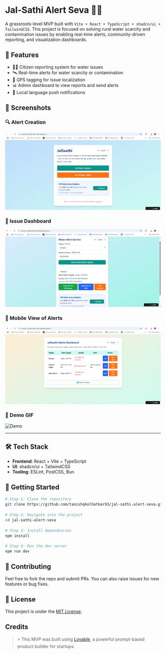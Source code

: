 
# Jal-Sathi Alert Seva 🚰📱

A grassroots-level MVP built with `Vite + React + TypeScript + shadcn/ui + TailwindCSS`. This project is focused on solving rural water scarcity and contamination issues by enabling real-time alerts, community-driven reporting, and visualization dashboards.

## 🌟 Features

- 🧑‍🌾 Citizen reporting system for water issues
- 🛰️ Real-time alerts for water scarcity or contamination
- 📍 GPS tagging for issue localization
- 📊 Admin dashboard to view reports and send alerts
- 🔔 Local language push notifications

## 📸 Screenshots

### 🔍 Alert Creation
![Alert Screen](./Screenshot%202025-06-16%20025129.png)

### 📍 Issue Dashboard
![Dashboard](./Screenshot%202025-06-16%20025212.png)

### 📱 Mobile View of Alerts
![Mobile View](./Screenshot%202025-06-16%20025240.png)

### 🎥 Demo GIF
![Demo](./Screen-Recording%20(5).gif)

---

## 🛠️ Tech Stack

- **Frontend**: React + Vite + TypeScript
- **UI**: shadcn/ui + TailwindCSS
- **Tooling**: ESLint, PostCSS, Bun

## 🚀 Getting Started

```bash
# Step 1: Clone the repository
git clone https://github.com/tanishqkolhatkar93/jal-sathi-alert-seva.git

# Step 2: Navigate into the project
cd jal-sathi-alert-seva

# Step 3: Install dependencies
npm install

# Step 4: Run the dev server
npm run dev
```

## 🤝 Contributing

Feel free to fork the repo and submit PRs. You can also raise issues for new features or bug fixes.

## 📄 License

This project is under the [MIT License](LICENSE).

## Credits

> ⚡️ This MVP was built using [Lovable](https://lovable.so), a powerful prompt-based product builder for startups.

